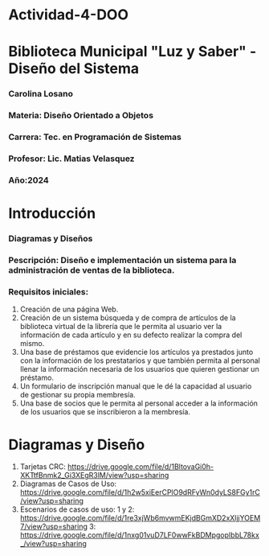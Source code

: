 # Actividad-4-DOO

# Biblioteca Municipal "Luz y Saber" - Diseño del Sistema
### Carolina Losano
### Materia: Diseño Orientado a Objetos
### Carrera: Tec. en Programación de Sistemas
### Profesor: Lic. Matias Velasquez
### Año:2024

# Introducción
### Diagramas y Diseños
### Pescripción: Diseño e implementación un sistema para la administración de ventas de la biblioteca.
### Requisitos iniciales: 
 
1. Creación de una página Web. 
2. Creación de un sistema búsqueda y de compra de artículos de la biblioteca virtual de la 
librería que le permita al usuario ver la información de cada artículo y en su defecto 
realizar la compra del mismo. 
3. Una base de préstamos que evidencie los artículos ya prestados junto con la 
información de los prestatarios y que también permita al personal llenar la información 
necesaria de los usuarios que quieren gestionar un préstamo. 
4. Un formulario de inscripción manual que le dé la capacidad al usuario de gestionar su 
propia membresía. 
5. Una base de socios que le permita al personal acceder a la información de los usuarios 
que se inscribieron a la membresía.

# Diagramas y Diseño

1. Tarjetas CRC: https://drive.google.com/file/d/1BltovaGi0h-XKTtfBnmk2_Gi3XEgR3lM/view?usp=sharing
2. Diagramas de Casos de Uso: https://drive.google.com/file/d/1h2w5xiEerCPlO9dRFyWn0dyLS8FGy1rC/view?usp=sharing
3. Escenarios de casos de uso:
   1 y 2: https://drive.google.com/file/d/1re3xjWb6mvwmEKjdBGmXD2xXljjYOEM7/view?usp=sharing
   3: https://drive.google.com/file/d/1nxg01vuD7LF0wwFkBDMpgopIbbL78kx_/view?usp=sharing
